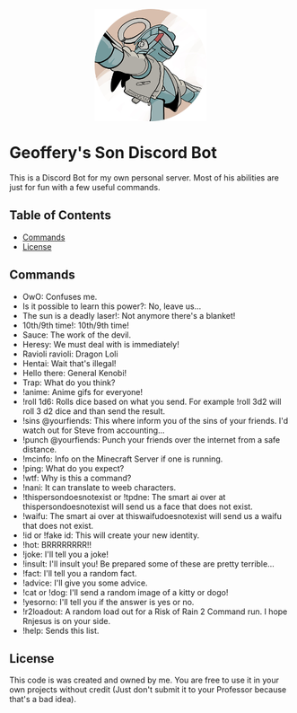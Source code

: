 <p align="center">
<img align="center" width="200" height="200" src="https://github.com/Geoffery10/Geoffery-s-Son-Discord-Bot/blob/master/images/selfies/selfie_04.png?raw=true">
</p>

# Geoffery's Son Discord Bot
This is a Discord Bot for my own personal server. Most of his abilities are just for fun with a few useful commands.

## Table of Contents
* [Commands](#license)
* [License](#license)

## Commands
* OwO: Confuses me.
* Is it possible to learn this power?: No, leave us...
* The sun is a deadly laser!: Not anymore there's a blanket!
* 10th/9th time!: 10th/9th time!
* Sauce: The work of the devil.
* Heresy: We must deal with is immediately!
* Ravioli ravioli: Dragon Loli
* Hentai: Wait that's illegal!
* Hello there: General Kenobi!
* Trap: What do you think?
* !anime: Anime gifs for everyone!
* !roll 1d6: Rolls dice based on what you send. For example !roll 3d2 will roll 3 d2 dice and than send the result.
* !sins @yourfiends: This where inform you of the sins of your friends. I'd watch out for Steve from accounting...
* !punch @yourfiends: Punch your friends over the internet from a safe distance.
* !mcinfo: Info on the Minecraft Server if one is running.
* !ping: What do you expect?
* !wtf: Why is this a command?
* !nani: It can translate to weeb characters.
* !thispersondoesnotexist or !tpdne: The smart ai over at thispersondoesnotexist will send us a face that does not exist.
* !waifu: The smart ai over at thiswaifudoesnotexist will send us a waifu that does not exist.
* !id or !fake id: This will create your new identity.
* !hot: BRRRRRRRR!!
* !joke: I'll tell you a joke!
* !insult: I'll insult you! Be prepared some of these are pretty terrible...
* !fact: I'll tell you a random fact.
* !advice: I'll give you some advice.
* !cat or !dog: I'll send a random image of a kitty or dogo!
* !yesorno: I'll tell you if the answer is yes or no.
* !r2loadout: A random load out for a Risk of Rain 2 Command run. I hope Rnjesus is on your side.
* !help: Sends this list.
 
## License
This code is was created and owned by me. You are free to use it in your own projects without credit (Just don't submit it to your Professor because that's a bad idea).
